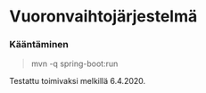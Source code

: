 # Vuoronvaihtojärjestelmä

### Kääntäminen

> mvn -q spring-boot:run

Testattu toimivaksi melkillä 6.4.2020.

